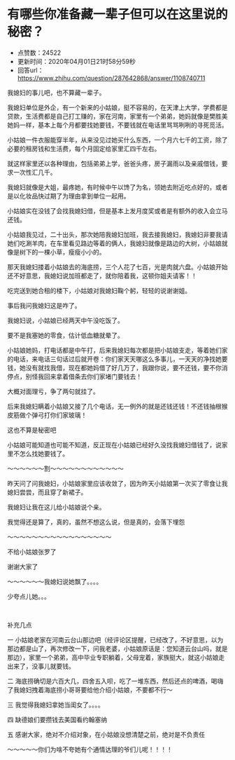 # 有哪些你准备藏一辈子但可以在这里说的秘密？
- 点赞数：24522
- 更新时间：2020年04月01日21时58分59秒
- 回答url：https://www.zhihu.com/question/287642868/answer/1108740711
<body>
 <p data-pid="5GRkeniC">我媳妇的事儿吧，也不算藏一辈子。</p>
 <p data-pid="nYevCWvG">我媳妇单位是外企，有一个新来的小姑娘，挺不容易的，在天津上大学，学费都是贷款，生活费都是自己打工赚的，家在河南，家里有一个弟弟，她妈就像是樊胜美她妈一样，基本上每个月都要找她要钱，不要钱就在电话里骂骂咧咧的寻死觅活。</p>
 <p data-pid="dDm_QTBK">小姑娘一件衣服能穿半年，从来没见过她买什么东西，一个月六七千的工资，除了必要的租房钱和生活费，每个月固定给家里汇四千左右。</p>
 <p data-pid="QkteG-1U">就这样家里还以各种理由，包括弟弟上学，爸爸头疼，房子漏雨以及亲戚借钱，要求一次性汇几千。</p>
 <p data-pid="TihfrXLr">我媳妇就像是大姐，最疼她，有时候中午以馋了为名，领她去附近吃点好的，或者是以化妆品快过期了为理由拿到单位一起用。</p>
 <p data-pid="jBTK4DVa">小姑娘实在没钱了会找我媳妇借，但是基本上发月度奖或者是有额外的收入会立马还钱。</p>
 <p data-pid="R6rtPdLR">小姑娘我见过，二十出头，那次她陪我媳妇加班，我去接我媳妇，我媳妇非要我请她们吃涮羊肉，在车里看见路边等着的俩人，我媳妇就像是路边的大树，小姑娘就像是树下的一棵小草，瘦瘦小小的。</p>
 <p data-pid="wsufBYBM">那天我媳妇搂着小姑娘去的海底捞，三个人花了七百，光是肉就六盘。小姑娘开始还不好意思，我媳妇说加班都走了，就你陪着我，这顿你姐夫请客！！</p>
 <p data-pid="BhT-dKhf">吃完送到她合租的楼下，小姑娘对我媳妇鞠个躬，轻轻的说谢谢姐。</p>
 <p data-pid="6j5s9I1y">事后我问我媳妇这是咋了。</p>
 <p data-pid="lTRr1Sd6">我媳妇说，小姑娘已经两天中午没吃饭了。</p>
 <p data-pid="2WUoXEma">要不是我塞她的零食，估计低血糖就晕了。</p>
 <p data-pid="oQUlv2f2">小姑娘她妈，打电话都是中午打，后来我媳妇每次都是把小姑娘支走，等着她们家的电话，来电话三句话过后就开卷：你们家天天哪这么多事儿，一天天的净找她要钱，她没有就找我借，现在都她妈借了好几万了，我跟你说，要不还钱，要不你消停点，别怪我回来拿着借条去你们家堵门要钱去！</p>
 <p data-pid="eA2pUsKg">大概对面理亏，争了两句就挂了。</p>
 <p data-pid="8g7x8Iv3">后来我媳妇瞒着小姑娘又接了几个电话，无一例外的就是还钱还钱！不还钱抽根猴皮筋做个弹弓打你们家玻璃！</p>
 <p data-pid="FF_-b1W8">这也不算是秘密吧</p>
 <p data-pid="nY8D0uxu">小姑娘可能知道也可能不知道，反正现在小姑娘已经好久没找我媳妇借钱了，说家里不怎么找她要钱了。</p>
 <p data-pid="x7_jwAOh">～～～～～～割～～～～～～～～～～～～</p>
 <p data-pid="eW7zeKQN">昨天问了问我媳妇，小姑娘家里应该收敛了，因为昨天小姑娘第一次买了零食让我媳妇尝尝，而且穿了新裙子。</p>
 <p data-pid="QxZmeoDU">我媳妇让我在这儿给小姑娘说个亲。</p>
 <p data-pid="FUiNCojU">我觉得还是算了，真的，虽然不想这么说，但是真的，会落下埋怨</p>
 <p data-pid="XLx70OKH">～～～～～～～～～～～～～～～～～</p>
 <p data-pid="-OZEKdaA">不给小姑娘张罗了</p>
 <p data-pid="W4Rb63ds">谢谢大家了</p>
 <p data-pid="4kGfZDs0">～～～～～～我媳妇说她飘了。。。。</p>
 <p data-pid="0RWf6FIK">少夸点儿她。。。</p>
 <p class="ztext-empty-paragraph"><br></p>
 <p data-pid="AVTc1-Qp">补充几点</p>
 <p data-pid="kJfBw97U">一 小姑娘老家在河南云台山那边吧（经评论区提醒，已经改了，不好意思，以为那边都是山了，再次修改一下，问我老婆，小姑娘原话是：您知道云台山吗，就是那边），家里一个弟弟，高中毕业专职躺着，父母宠着，家族挺大，就这小姑娘走出来了，没事儿就要钱。</p>
 <p data-pid="lOK0Zfwl">二 海底捞确切是六百大几，四舍五入呗，吃了一堆东西，然后还点的啤酒，喝嗨了我媳妇拽着海底捞小哥哥要给他介绍小姑娘，不要都不行～</p>
 <p data-pid="fYN11oGd">三 我觉得我媳妇拿她当闺女了。。。。</p>
 <p data-pid="XWUlcmpa">四 缺德娘们要攒钱去美国看约翰塞纳</p>
 <p data-pid="nHGHObJI">五 感谢大家，绝对不介绍对象，在小姑娘没想清楚之前，绝对是不负责任</p>
 <p data-pid="tr6KZWBz">～～～～～你们为啥不夸她有个通情达理的爷们儿呢！！！！</p>
</body>